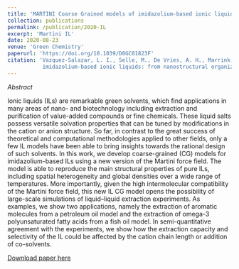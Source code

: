 ```yaml
---
title: 'MARTINI Coarse Grained models of imidazolium-based ionic liquids: from nanostructural organization to liquid-liquid extractions'
collection: publications
permalink: /publication/2020-IL
excerpt: 'Martini IL'
date: 2020-08-23
venue: 'Green Chemistry'
paperurl: 'https://doi.org/10.1039/D0GC01823F'
citation: 'Vazquez-Salazar, L. I., Selle, M., De Vries, A. H., Marrink, S. J., and Souza, P. C. (2020).&quot; Martini coarse-grained models of
           imidazolium-based ionic liquids: from nanostructural organization to liquid–liquid extraction.&quot; <i>Green Chemistry1</i>., 22(21), 7376-7386.'
---
```


_Abstract_

Ionic liquids (ILs) are remarkable green solvents, which find applications in many areas of nano- and biotechnology including extraction 
and purification of value-added compounds or fine chemicals. These liquid salts possess versatile solvation properties that can be tuned 
by modifications in the cation or anion structure. So far, in contrast to the great success of theoretical and computational methodologies 
applied to other fields, only a few IL models have been able to bring insights towards the rational design of such solvents. 
In this work, we develop coarse-grained (CG) models for imidazolium-based ILs using a new version of the Martini force field. 
The model is able to reproduce the main structural properties of pure ILs, including spatial heterogeneity and global densities 
over a wide range of temperatures. More importantly, given the high intermolecular compatibility of the Martini force field, 
this new IL CG model opens the possibility of large-scale simulations of liquid–liquid extraction experiments. 
As examples, we show two applications, namely the extraction of aromatic molecules from a petroleum oil model and the extraction of 
omega-3 polyunsaturated fatty acids from a fish oil model. In semi-quantitative agreement with the experiments, 
we show how the extraction capacity and selectivity of the IL could be affected by the cation chain length or addition of co-solvents.

[Download paper here](https://doi.org/10.1039/D0GC01823F)


